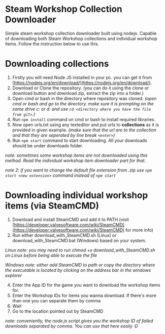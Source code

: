 # Steam Workshop Collection Downloader

Simple steam workshop collection downloader built using nodejs.
Capable of downloading both Steam Workshop collections and individual workshop items. Follow the instruction below to use this.

# Downloading collections

1. Firstly you will need Node JS installed in your pc. you can get it from [https://nodejs.org/en/download/](https://nodejs.org/en/download/).
2. Download or Clone the repository. (you can do it using the clone or download button and download zip, extract the zip into a folder.)
3. Open cmd or bash in the directory where repository was cloned. *(open cmd or bash and go to the directory. make sure it is prompting on the same drive c: or d: and use `cd <directory where you have the file from git>`.)*
4. Run `npm install` command on cmd or bash to install required libraries.
5. Now open urls.txt using any texteditor and put urls to **collections** as it is provided in given example. *(make sure that the url are to the collection and that they are seperated by line break `<enter>`)*
6. Run `npm start` command to start downloading. All your downloads should be under downloads folder.


*note: sometimes some workshop items are not downloaded using this method. Read the individual workshop item downloader part for that.*

*note 2: if you want to change the default file extension from .zip use `npm start <new extension>` command instead of `npm start`*

# Downloading individual workshop items (via SteamCMD)

1. Download and install SteamCMD and add it to PATH (visit [https://developer.valvesoftware.com/wiki/SteamCMD](https://developer.valvesoftware.com/wiki/SteamCMD) for more info)
2. Run either download_with_SteamCMD.sh (Linux) or download_with_SteamCMD.bat (Windows) based on your system.
   
*Linux note: you may need to run chmod +x download_with_SteamCMD.sh on Linux before being able to execute the file*

*Windows note: either add SteamCMD to path or copy the directory where the executable is located by clicking on the address bar in the windows explorer*

4. Enter the App ID for the game you want to download the workshop items for.
5. Enter the Workshop IDs for items you wanna download. If there's more than one you can separate them by comma
6. Wait
7. Go to the location pointed out by SteamCMD

*note: conveniently, the node.js script gives you the workshop ID of failed downloads separated by comma. You can use that here easily :D*
